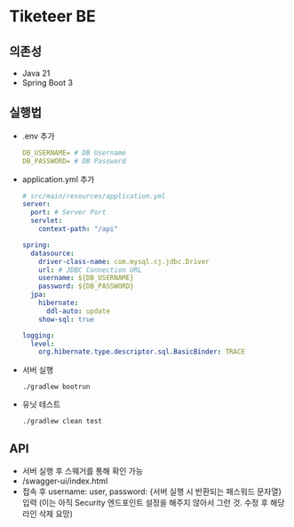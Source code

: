 # Tiketeer BE

## 의존성

- Java 21
- Spring Boot 3

## 실행법

- .env 추가
  ```yml
  DB_USERNAME= # DB Username
  DB_PASSWORD= # DB Password
  ```

- application.yml 추가
  ```yml
  # src/main/resources/application.yml
  server:
    port: # Server Port
    servlet:
      context-path: "/api"

  spring:
    datasource:
      driver-class-name: com.mysql.cj.jdbc.Driver
      url: # JDBC Connection URL
      username: ${DB_USERNAME}
      password: ${DB_PASSWORD}
    jpa:
      hibernate:
        ddl-auto: update
      show-sql: true
  
  logging:
    level:
      org.hibernate.type.descriptor.sql.BasicBinder: TRACE
  ```

- 서버 실행
  ```shell
  ./gradlew bootrun
  ```
- 유닛 테스트
  ```shell
  ./gradlew clean test
  ```

## API

- 서버 실행 후 스웨거를 통해 확인 가능
- /swagger-ui/index.html
- 접속 후 username: user, password: {서버 실행 시 반환되는 패스워드 문자열} 입력 (이는 아직 Security 엔드포인트 설정을 해주지 않아서 그런 것. 수정 후 해당 라인 삭제 요망)